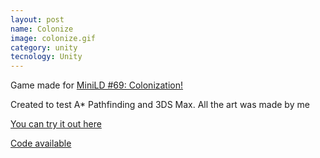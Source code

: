 ```yaml
---
layout: post
name: Colonize
image: colonize.gif
category: unity
tecnology: Unity
---
```

Game made for [MiniLD #69: Colonization!](http://ludumdare.com/compo/2016/07/10/minild-69-colonization/)

Created to test A* Pathfinding and 3DS Max. All the art was made by me

[You can try it out here](https://javyer.itch.io/colonize)

[Code available](https://github.com/Bullrich/colonize)
